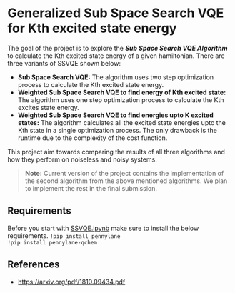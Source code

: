 # Generalized Sub Space Search VQE for Kth excited state energy

The goal of the project is to explore the <b><i>Sub Space Search VQE Algorithm</i></b> to calculate the Kth excited state energy of a given hamiltonian. There are three variants of SSVQE shown below:

* <b>Sub Space Search VQE:</b> The algorithm uses two step optimization process to calculate the Kth excited state energy.
* <b>Weighted Sub Space Search VQE to find energy of Kth excited state:</b> The algorithm uses one step optimization process to calculate the Kth excites state energy. 
* <b>Weighted Sub Space Search VQE to find energies upto K excited states:</b> The algorithm calculates all the excited state energies upto the Kth state in a single optimization process. The only drawback is the runtime due to the complexity of the cost function.

This project aim towards comparing the results of all three algorithms and how they perform on noiseless and noisy systems.

> <b>Note:</b> Current version of the project contains the implementation of the second algorithm from the above mentioned algorithms. We plan to implement the rest in the final submission.

## Requirements
Before you start with [SSVQE.ipynb]() make sure to install the below requirements.
`!pip install pennylane`<br>
`!pip install pennylane-qchem`

## References
* https://arxiv.org/pdf/1810.09434.pdf
